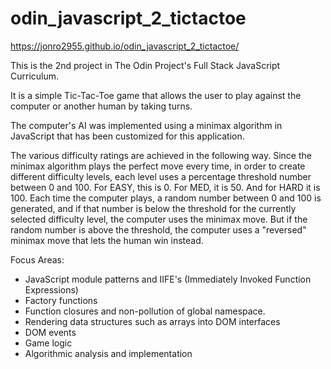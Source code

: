 # odin_javascript_2_tictactoe
https://jonro2955.github.io/odin_javascript_2_tictactoe/ 

This is the 2nd project in The Odin Project's Full Stack JavaScript Curriculum.    

It is a simple Tic-Tac-Toe game that allows the user to play against the computer or another human by taking turns.  

The computer's AI was implemented using a minimax algorithm in JavaScript that has been customized for this application. 

The various difficulty ratings are achieved in the following way. Since the minimax algorithm plays the perfect move every time, in order to create different difficulty levels, each level uses a percentage threshold number between 0 and 100. For EASY, this is 0. For MED, it is 50. And for HARD it is 100. Each time the computer plays, a random number between 0 and 100 is generated, and if that number is below the threshold for the currently selected difficulty level, the computer uses the minimax move. But if the random number is above the threshold, the computer uses a "reversed" minimax move that lets the human win instead.  

Focus Areas:
- JavaScript module patterns and IIFE's (Immediately Invoked Function Expressions)
- Factory functions
- Function closures and non-pollution of global namespace.
- Rendering data structures such as arrays into DOM interfaces
- DOM events
- Game logic
- Algorithmic analysis and implementation
